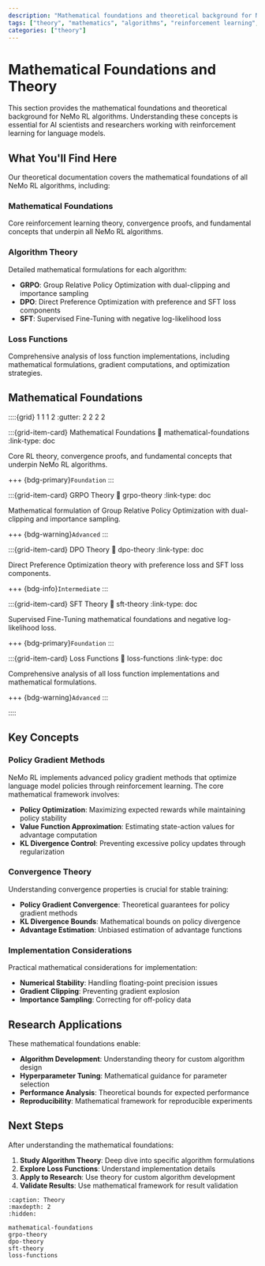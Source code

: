 ```yaml
---
description: "Mathematical foundations and theoretical background for NeMo RL algorithms including GRPO, DPO, and SFT."
tags: ["theory", "mathematics", "algorithms", "reinforcement learning", "foundations"]
categories: ["theory"]
---
```


# Mathematical Foundations and Theory

This section provides the mathematical foundations and theoretical background for NeMo RL algorithms. Understanding these concepts is essential for AI scientists and researchers working with reinforcement learning for language models.

## What You'll Find Here

Our theoretical documentation covers the mathematical foundations of all NeMo RL algorithms, including:

### **Mathematical Foundations**
Core reinforcement learning theory, convergence proofs, and fundamental concepts that underpin all NeMo RL algorithms.

### **Algorithm Theory**
Detailed mathematical formulations for each algorithm:
- **GRPO**: Group Relative Policy Optimization with dual-clipping and importance sampling
- **DPO**: Direct Preference Optimization with preference and SFT loss components  
- **SFT**: Supervised Fine-Tuning with negative log-likelihood loss

### **Loss Functions**
Comprehensive analysis of loss function implementations, including mathematical formulations, gradient computations, and optimization strategies.

## Mathematical Foundations

::::{grid} 1 1 1 2
:gutter: 2 2 2 2

:::{grid-item-card} Mathematical Foundations
:link: mathematical-foundations
:link-type: doc

Core RL theory, convergence proofs, and fundamental concepts that underpin NeMo RL algorithms.

+++
{bdg-primary}`Foundation`
:::

:::{grid-item-card} GRPO Theory
:link: grpo-theory
:link-type: doc

Mathematical formulation of Group Relative Policy Optimization with dual-clipping and importance sampling.

+++
{bdg-warning}`Advanced`
:::

:::{grid-item-card} DPO Theory
:link: dpo-theory
:link-type: doc

Direct Preference Optimization theory with preference loss and SFT loss components.

+++
{bdg-info}`Intermediate`
:::

:::{grid-item-card} SFT Theory
:link: sft-theory
:link-type: doc

Supervised Fine-Tuning mathematical foundations and negative log-likelihood loss.

+++
{bdg-primary}`Foundation`
:::

:::{grid-item-card} Loss Functions
:link: loss-functions
:link-type: doc

Comprehensive analysis of all loss function implementations and mathematical formulations.

+++
{bdg-warning}`Advanced`
:::

::::

## Key Concepts

### Policy Gradient Methods
NeMo RL implements advanced policy gradient methods that optimize language model policies through reinforcement learning. The core mathematical framework involves:

- **Policy Optimization**: Maximizing expected rewards while maintaining policy stability
- **Value Function Approximation**: Estimating state-action values for advantage computation
- **KL Divergence Control**: Preventing excessive policy updates through regularization

### Convergence Theory
Understanding convergence properties is crucial for stable training:

- **Policy Gradient Convergence**: Theoretical guarantees for policy gradient methods
- **KL Divergence Bounds**: Mathematical bounds on policy divergence
- **Advantage Estimation**: Unbiased estimation of advantage functions

### Implementation Considerations
Practical mathematical considerations for implementation:

- **Numerical Stability**: Handling floating-point precision issues
- **Gradient Clipping**: Preventing gradient explosion
- **Importance Sampling**: Correcting for off-policy data

## Research Applications

These mathematical foundations enable:

- **Algorithm Development**: Understanding theory for custom algorithm design
- **Hyperparameter Tuning**: Mathematical guidance for parameter selection
- **Performance Analysis**: Theoretical bounds for expected performance
- **Reproducibility**: Mathematical framework for reproducible experiments

## Next Steps

After understanding the mathematical foundations:

1. **Study Algorithm Theory**: Deep dive into specific algorithm formulations
2. **Explore Loss Functions**: Understand implementation details
3. **Apply to Research**: Use theory for custom algorithm development
4. **Validate Results**: Use mathematical framework for result validation

```{toctree}
:caption: Theory
:maxdepth: 2
:hidden:

mathematical-foundations
grpo-theory
dpo-theory
sft-theory
loss-functions
``` 